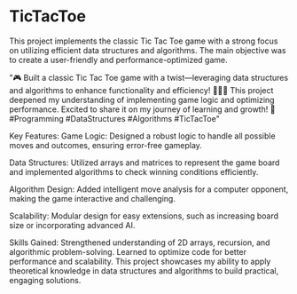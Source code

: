 # TicTacToe
This project implements the classic Tic Tac Toe game with a strong focus on utilizing efficient data structures and algorithms. The main objective was to create a user-friendly and performance-optimized game.

"🎮 Built a classic Tic Tac Toe game with a twist—leveraging data structures and algorithms to enhance functionality and efficiency! 🧩👨‍💻 This project deepened my understanding of implementing game logic and optimizing performance. Excited to share it on my journey of learning and growth! 🚀 #Programming #DataStructures #Algorithms #TicTacToe"

Key Features:
Game Logic: Designed a robust logic to handle all possible moves and outcomes, ensuring error-free gameplay.

Data Structures: Utilized arrays and matrices to represent the game board and implemented algorithms to check winning conditions efficiently.

Algorithm Design: Added intelligent move analysis for a computer opponent, making the game interactive and challenging.

Scalability: Modular design for easy extensions, such as increasing board size or incorporating advanced AI.

Skills Gained:
Strengthened understanding of 2D arrays, recursion, and algorithmic problem-solving.
Learned to optimize code for better performance and scalability.
This project showcases my ability to apply theoretical knowledge in data structures and algorithms to build practical, engaging solutions.
